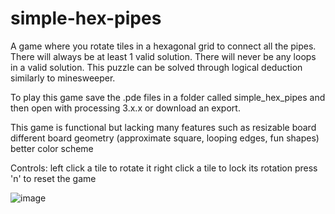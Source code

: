 # simple-hex-pipes
A game where you rotate tiles in a hexagonal grid to connect all the pipes.
There will always be at least 1 valid solution. There will never be any loops in a valid solution. This puzzle can be solved through logical deduction similarly to minesweeper.

To play this game save the .pde files in a folder called simple_hex_pipes and then open with processing 3.x.x or download an export.

This game is functional but lacking many features such as
   resizable board
   different board geometry (approximate square, looping edges, fun shapes)
   better color scheme

Controls:
  left click a tile to rotate it
  right click a tile to lock its rotation
  press 'n' to reset the game


![image](https://user-images.githubusercontent.com/34765546/210569270-e22568bb-269b-4033-afd5-e734a5ca0177.png)

